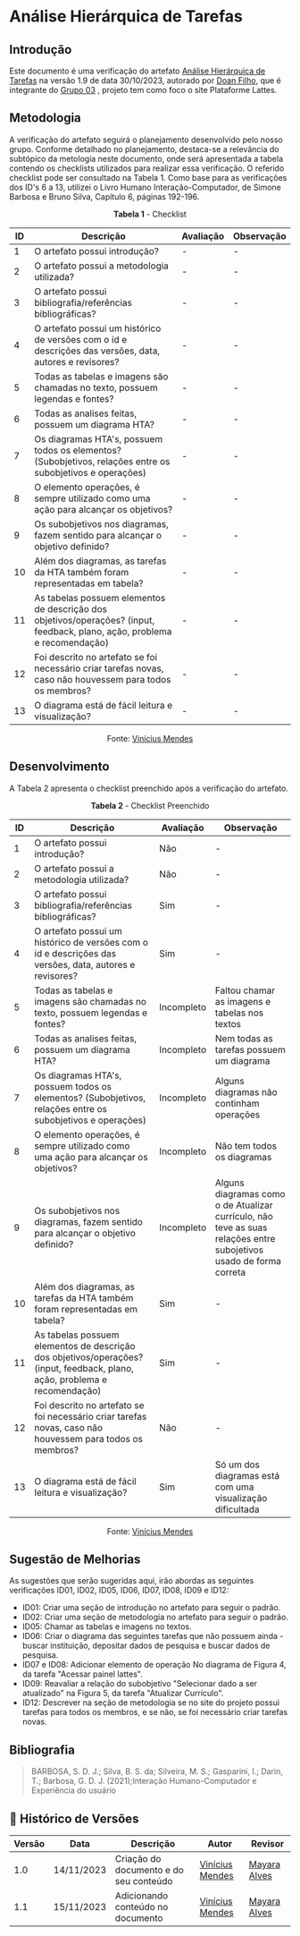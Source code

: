 # Análise Hierárquica de Tarefas

## Introdução
Este documento é uma verificação do artefato [Análise Hierárquica de Tarefas](https://interacao-humano-computador.github.io/2023.2-PlataformaLattes/analise-de-requisitos/hta/) na versão 1.9 de  data 30/10/2023, autorado por [Doan Filho](https://github.com/FilhoDoan), que é integrante do  [Grupo 03](https://interacao-humano-computador.github.io/2023.2-PlataformaLattes/) , projeto tem como foco o site Plataforme Lattes.

## Metodologia
A verificação do artefato seguirá o planejamento desenvolvido pelo nosso grupo. Conforme detalhado no planejamento, destaca-se a relevância do subtópico da metologia neste documento, onde será apresentada a tabela contendo os checklists utilizados para realizar essa verificação. O referido checklist pode ser consultado na Tabela 1. Como base para as verificações dos ID's 6 a 13, utilizei o Livro Humano Interação-Computador, de Simone Barbosa e Bruno Silva, Capítulo 6, páginas 192-196.

<center>
  
**Tabela 1** - Checklist

| **ID** | **Descrição** | **Avaliação** | **Observação** |
|---|------------|------------|-------------|
| 1 | O artefato possui introdução? | - | - |
| 2 | O artefato possui a metodologia utilizada? | - | -|
| 3 | O artefato possui bibliografia/referências bibliográficas? | - | - |
| 4 | O artefato possui um histórico de versões com o id e descrições das versões, data, autores e revisores? | - | - |
| 5 | Todas as tabelas e imagens são chamadas no texto, possuem legendas e fontes?|-|-|
| 6 | Todas as analises feitas, possuem um diagrama HTA? | - | - |
| 7 | Os diagramas HTA's, possuem todos os elementos? (Subobjetivos, relações entre os subobjetivos e operações) | - | - |
| 8 | O elemento operações, é sempre utilizado como uma ação para alcançar os objetivos? | - | - |
| 9 | Os subobjetivos nos diagramas, fazem sentido para alcançar o objetivo definido? | - | - |
| 10 | Além dos diagramas, as tarefas da HTA também foram representadas em tabela? | - | - |
| 11 | As tabelas possuem elementos de descrição dos objetivos/operações? (input, feedback, plano, ação, problema e recomendação) | - | - |
| 12 | Foi descrito no artefato se foi necessário criar tarefas novas, caso não houvessem para todos os membros? | - | - |
| 13 | O diagrama está de fácil leitura e visualização? | -  | - |


Fonte: [Vinícius Mendes](https://github.com/yabamiah)

</center>

## Desenvolvimento
A Tabela 2 apresenta o checklist preenchido após a verificação do artefato.

<center>

**Tabela 2** - Checklist Preenchido

| **ID** | **Descrição** | **Avaliação** | **Observação** |
|---|------------|------------|-------------|
| 1 | O artefato possui introdução? | Não | - |
| 2 | O artefato possui a metodologia utilizada? | Não | -|
| 3 | O artefato possui bibliografia/referências bibliográficas? | Sim | - |
| 4 | O artefato possui um histórico de versões com o id e descrições das versões, data, autores e revisores? | Sim | - |
| 5 | Todas as tabelas e imagens são chamadas no texto, possuem legendas e fontes?|Incompleto|Faltou chamar as imagens e tabelas nos textos|
| 6 | Todas as analises feitas, possuem um diagrama HTA? | Incompleto | Nem todas as tarefas possuem um diagrama |
| 7 | Os diagramas HTA's, possuem todos os elementos? (Subobjetivos, relações entre os subobjetivos e operações) | Incompleto | Alguns diagramas não continham operações |
| 8 | O elemento operações, é sempre utilizado como uma ação para alcançar os objetivos? | Incompleto | Não tem todos os diagramas |
| 9 | Os subobjetivos nos diagramas, fazem sentido para alcançar o objetivo definido? | Incompleto | Alguns diagramas como o de Atualizar currículo, não teve as suas relações entre subojetivos usado de forma correta |
| 10 | Além dos diagramas, as tarefas da HTA também foram representadas em tabela? | Sim | - |
| 11 | As tabelas possuem elementos de descrição dos objetivos/operações? (input, feedback, plano, ação, problema e recomendação) | Sim | - |
| 12 | Foi descrito no artefato se foi necessário criar tarefas novas, caso não houvessem para todos os membros? | Não | - |
| 13 | O diagrama está de fácil leitura e visualização? | Sim  | Só um dos diagramas está com uma visualização dificultada  |

Fonte: [Vinícius Mendes](https://github.com/yabamiah)
 
</center>

## Sugestão de Melhorias
As sugestões que serão sugeridas aqui, irão abordas as seguintes verificações ID01, ID02, ID05, ID06, ID07, ID08, ID09 e ID12:
- ID01: Criar uma seção de introdução no artefato para seguir o padrão.
- ID02: Criar uma seção de metodologia no artefato para seguir o padrão.
- ID05: Chamar as tabelas e imagens no textos.
- ID06: Criar o diagrama das seguintes tarefas que não possuem ainda - buscar instituição, depositar dados de pesquisa e buscar dados de pesquisa.
- ID07 e ID08: Adicionar elemento de operação No diagrama de Figura 4, da tarefa "Acessar painel lattes".
- ID09: Reavaliar a relação do subobjetivo "Selecionar dado a ser atualizado" na Figura 5, da tarefa "Atualizar Currículo".
- ID12: Descrever na seção de metodologia se no site do projeto possui tarefas para todos os membros, e se não, se foi necessário criar tarefas novas.

## Bibliografia

> BARBOSA, S. D. J.; Silva, B. S. da; Silveira, M. S.; Gasparini, I.; Darin, T.; Barbosa, G. D. J. (2021);Interação Humano-Computador e Experiência do usuário

## 📑 Histórico de Versões

| Versão | Data | Descrição | Autor | Revisor |
|--------|------|------------|------|---------|
| 1.0 | 14/11/2023 | Criação do documento e do seu conteúdo |  [Vinícius Mendes](https://github.com/yabamiah)| [Mayara Alves](https://github.com/Mayara-tech)| 
| 1.1 | 15/11/2023 | Adicionando conteúdo no documento |  [Vinícius Mendes](https://github.com/yabamiah)|  [Mayara Alves](https://github.com/Mayara-tech)| 

